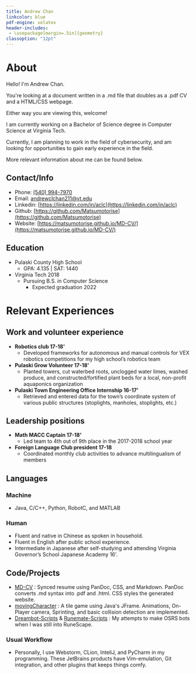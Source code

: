 ```yaml
---
title: Andrew Chan 
linkcolor: blue
pdf-engine: xelatex
header-includes:
 - \usepackage[margin=.5in]{geometry}
classoption: "12pt"
---
```


# About

Hello! I'm Andrew Chan.

You're looking at a document written in a .md file that doubles as a .pdf CV and a HTML/CSS webpage.

Either way you are viewing this, welcome! 

I am currently working on a Bachelor of Science degree in Computer Science at Virginia Tech.

Currently, I am planning to work in the field of cybersecurity, and am looking for opportunities to gain early experience in the field.

More relevant information about me can be found below.

## Contact/Info

+ Phone: [(540) 994–7970](tel:+5409947970)
+ Email: [andrewclchan211@vt.edu](mailto:andrewclchan211@vt.edu)
+ Linkedin: [https://linkedin.com/in/aclc](https://linkedin.com/in/aclc)
+ Github: [https://github.com/Matsumotorise](https://github.com/Matsumotorise)
+ Website: [https://matsumotorise.github.io/MD-CV/](https://matsumotorise.github.io/MD-CV/)

## Education

+ Pulaski County High School
    + GPA: 4.135 | SAT: 1440
+ Virginia Tech 2018 
    + Pursuing B.S. in Computer Science   
        + Expected graduation 2022

# Relevant Experiences

## Work and volunteer experience

+ **Robotics club 17-18'**
    + Developed frameworks for autonomous and manual controls for VEX  robotics competitions for my high school’s robotics team 
+ **Pulaski Grow Volunteer 17-18'**
    + Planted towers, cut waterbed roots, unclogged water limes, washed  produce, and constructed/fortified plant beds for a local, non-profit  aquaponics organization 
+ **Pulaski Town Engineering Office Internship 16-17'**
    + Retrieved and entered data for the town’s coordinate system of various  public structures (stoplights, manholes, stoplights, etc.) 

## Leadership positions

+ **Math MACC Captain 17-18'**
    + Led team to 4th out of 9th place in the 2017-2018 school year
+ **Foreign Language Club president 17-18**
    + Coordinated monthly club activities to advance multilingualism of members

## Languages 

### Machine

+ Java, C/C++, Python, RobotC, and MATLAB  

### Human

+ Fluent and native in Chinese as spoken in household.
+ Fluent in English after public school experience.
+ Intermediate in Japanese after self-studying and attending Virginia Governor’s School Japanese Academy 16'.


## Code/Projects
+ [MD-CV](https://github.com/Matsumotorise/MD-CV)
    : Synced resume using PanDoc, CSS, and Markdown. PanDoc converts .md syntax into .pdf and .html. CSS styles the generated website.
+ [movingCharacter](https://github.com/Matsumotorise/movingCharacter)
    : A tile game using Java's JFrame. Animations, On-Player camera, Sprinting, and basic collision detection are implemented.
+ [Dreambot-Scripts](https://github.com/Matsumotorise/DreamBot-Scripts) & [Runemate-Scripts](https://github.com/Matsumotorise/Runemate-Scripts)
    : My attempts to make OSRS bots when I was still into RuneScape.
    
### Usual Workflow
+ Personally, I use Webstorm, CLion, InteliJ, and PyCharm in my programming. These JetBrains products have Vim-emulation, Git integration, and other plugins that keeps things comfy. 



